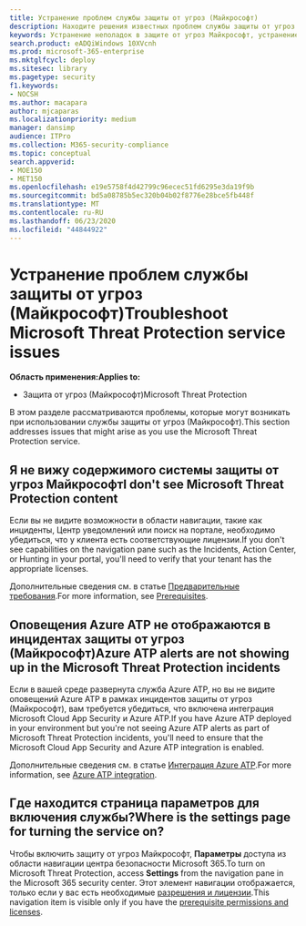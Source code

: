 ```yaml
---
title: Устранение проблем службы защиты от угроз (Майкрософт)
description: Находите решения известных проблем службы защиты от угроз (Майкрософт)
keywords: Устранение неполадок в защите от угроз Майкрософт, устранение неполадок, Azure ATP, проблемы, надстройка, страница параметров
search.product: eADQiWindows 10XVcnh
ms.prod: microsoft-365-enterprise
ms.mktglfcycl: deploy
ms.sitesec: library
ms.pagetype: security
f1.keywords:
- NOCSH
ms.author: macapara
author: mjcaparas
ms.localizationpriority: medium
manager: dansimp
audience: ITPro
ms.collection: M365-security-compliance
ms.topic: conceptual
search.appverid:
- MOE150
- MET150
ms.openlocfilehash: e19e5758f4d42799c96ecec51fd6295e3da19f9b
ms.sourcegitcommit: bd5a08785b5ec320b04b02f8776e28bce5fb448f
ms.translationtype: MT
ms.contentlocale: ru-RU
ms.lasthandoff: 06/23/2020
ms.locfileid: "44844922"
---
```

# <a name="troubleshoot-microsoft-threat-protection-service-issues"></a><span data-ttu-id="72cc0-104">Устранение проблем службы защиты от угроз (Майкрософт)</span><span class="sxs-lookup"><span data-stu-id="72cc0-104">Troubleshoot Microsoft Threat Protection service issues</span></span>

<span data-ttu-id="72cc0-105">**Область применения:**</span><span class="sxs-lookup"><span data-stu-id="72cc0-105">**Applies to:**</span></span>
- <span data-ttu-id="72cc0-106">Защита от угроз (Майкрософт)</span><span class="sxs-lookup"><span data-stu-id="72cc0-106">Microsoft Threat Protection</span></span>

<span data-ttu-id="72cc0-107">В этом разделе рассматриваются проблемы, которые могут возникать при использовании службы защиты от угроз (Майкрософт).</span><span class="sxs-lookup"><span data-stu-id="72cc0-107">This section addresses issues that might arise as you use the Microsoft Threat Protection service.</span></span>


## <a name="i-dont-see-microsoft-threat-protection-content"></a><span data-ttu-id="72cc0-108">Я не вижу содержимого системы защиты от угроз Майкрософт</span><span class="sxs-lookup"><span data-stu-id="72cc0-108">I don't see Microsoft Threat Protection content</span></span>
<span data-ttu-id="72cc0-109">Если вы не видите возможности в области навигации, такие как инциденты, Центр уведомлений или поиск на портале, необходимо убедиться, что у клиента есть соответствующие лицензии.</span><span class="sxs-lookup"><span data-stu-id="72cc0-109">If you don't see capabilities on the navigation pane such as the Incidents, Action Center, or Hunting in your portal, you'll need to verify that your tenant has the appropriate licenses.</span></span> 

<span data-ttu-id="72cc0-110">Дополнительные сведения см. в статье [Предварительные требования](prerequisites.md).</span><span class="sxs-lookup"><span data-stu-id="72cc0-110">For more information, see [Prerequisites](prerequisites.md).</span></span>

## <a name="azure-atp-alerts-are-not-showing-up-in-the-microsoft-threat-protection-incidents"></a><span data-ttu-id="72cc0-111">Оповещения Azure ATP не отображаются в инцидентах защиты от угроз (Майкрософт)</span><span class="sxs-lookup"><span data-stu-id="72cc0-111">Azure ATP alerts are not showing up in the Microsoft Threat Protection incidents</span></span>
<span data-ttu-id="72cc0-112">Если в вашей среде развернута служба Azure ATP, но вы не видите оповещений Azure ATP в рамках инцидентов защиты от угроз (Майкрософт), вам требуется убедиться, что включена интеграция Microsoft Cloud App Security и Azure ATP.</span><span class="sxs-lookup"><span data-stu-id="72cc0-112">If you have Azure ATP deployed in your environment but you're not seeing Azure ATP alerts as part of Microsoft Threat Protection incidents, you'll need to ensure that the Microsoft Cloud App Security and Azure ATP integration is enabled.</span></span> 

<span data-ttu-id="72cc0-113">Дополнительные сведения см. в статье [Интеграция Azure ATP](https://docs.microsoft.com/cloud-app-security/aatp-integration).</span><span class="sxs-lookup"><span data-stu-id="72cc0-113">For more information, see [Azure ATP integration](https://docs.microsoft.com/cloud-app-security/aatp-integration).</span></span>

## <a name="where-is-the-settings-page-for-turning-the-service-on"></a><span data-ttu-id="72cc0-114">Где находится страница параметров для включения службы?</span><span class="sxs-lookup"><span data-stu-id="72cc0-114">Where is the settings page for turning the service on?</span></span>
<span data-ttu-id="72cc0-115">Чтобы включить защиту от угроз Майкрософт, **Параметры** доступа из области навигации центра безопасности Microsoft 365.</span><span class="sxs-lookup"><span data-stu-id="72cc0-115">To turn on Microsoft Threat Protection, access **Settings** from the navigation pane in the Microsoft 365 security center.</span></span> <span data-ttu-id="72cc0-116">Этот элемент навигации отображается, только если у вас есть необходимые [разрешения и лицензии](mtp-enable.md#check-license-eligibility-and-required-permissions).</span><span class="sxs-lookup"><span data-stu-id="72cc0-116">This navigation item is visible only if you have the [prerequisite permissions and licenses](mtp-enable.md#check-license-eligibility-and-required-permissions).</span></span>
 

